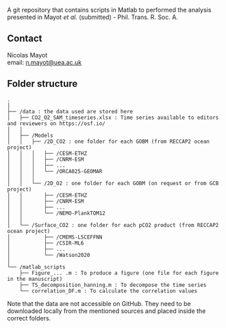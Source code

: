 A git repository that contains scripts in Matlab to performed the analysis presented in Mayot *et al.* (submitted) - Phil. Trans. R. Soc. A.

## Contact
Nicolas Mayot  
email: n.mayot@uea.ac.uk  

## Folder structure

```text
.
│  
├── /data : the data used are stored here
│   ├── CO2_O2_SAM_timeseries.xlsx : Time series available to editors and reviewers on https://osf.io/
│   │  
│   ├── /Models
│   │   ├── /2D_CO2 : one folder for each GOBM (from RECCAP2 ocean project)
│   │   │   ├── /CESM-ETHZ
│   │   │   ├── /CNRM-ESM
│   │   │   ├── ...
│   │   │   └── /ORCA025-GEOMAR
│   │   │  
│   │   └── /2D_O2 : one folder for each GOBM (on request or from GCB project)
│   │       ├── /CESM-ETHZ
│   │       ├── /CNRM-ESM
│   │       ├── ...
│   │       └── /NEMO-PlankTOM12
│   │   
│   └── /Surface_CO2 : one folder for each pCO2 product (from RECCAP2 ocean project)
│           ├── /CMEMS-LSCEFFNN
│           ├── /CSIR-ML6
│           ├── ...
│           └── /Watson2020
│   
└── /matlab_scripts
    ├── Figure_... .m : To produce a figure (one file for each figure in the manuscript)
    ├── TS_decomposition_hanning.m : To decompose the time series
    └── correlation_DF.m : To calculate the correlation values
```

Note that the data are not accessible on GitHub. They need to be downloaded locally from the mentioned sources and placed inside the correct folders. 
